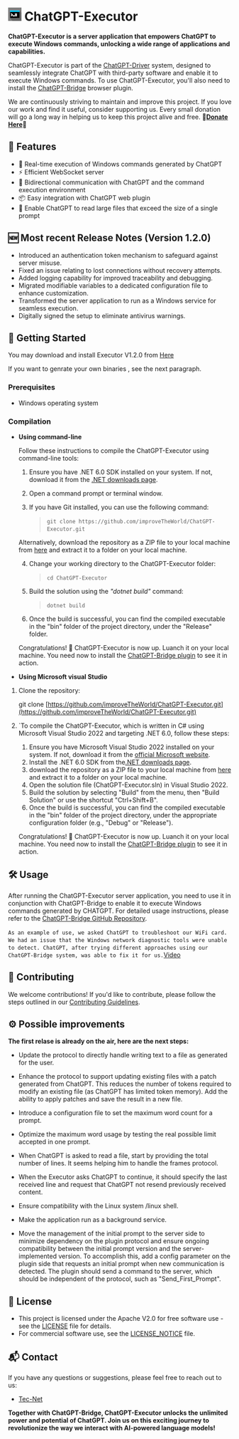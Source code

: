# ![ChatGPT-Executor Logo](./assets/logo.jpg) **ChatGPT-Executor**

**ChatGPT-Executor is a server application that empowers ChatGPT to execute Windows commands, unlocking a wide range of applications and capabilities.**

ChatGPT-Executor is part of the [ChatGPT-Driver](youtu.be/9fCtMJQxQ4c) system, designed to seamlessly integrate ChatGPT with third-party software and enable it to execute Windows commands. To use ChatGPT-Executor, you'll also need to install the [ChatGPT-Bridge](https://github.com/improveTheWorld/ChatGPT-Bridge) browser plugin.

We are continuously striving to maintain and improve this project. If you love our work and find it useful, consider supporting us. Every small donation will go a long way in helping us to keep this project alive and free. **💌[Donate Here](https://www.paypal.com/donate/?hosted_button_id=SJTG7U2E6PC4W)💌**

## 🌟 Features

* 💬 Real-time execution of Windows commands generated by ChatGPT
* ⚡ Efficient WebSocket server
* 🔄 Bidirectional communication with ChatGPT and the command execution environment
* 📦 Easy integration with ChatGPT web plugin
* 📄 Enable ChatGPT to read large files that exceed the size of a single prompt
  
## 🆕 Most recent Release Notes (Version 1.2.0)

* Introduced an authentication token mechanism to safeguard against server misuse.
* Fixed an issue relating to lost connections without recovery attempts.
* Added logging capability for improved traceability and debugging.
* Migrated modifiable variables to a dedicated configuration file to enhance customization.
* Transformed the server application to run as a Windows service for seamless execution.
* Digitally signed the setup to eliminate antivirus warnings.

## 🚀 Getting Started

You may download and install Executor V1.2.0 from [Here](https://bit.ly/46rz4zE)

If you want to genrate your own binaries , see the next paragraph.

### Prerequisites

* Windows operating system

### Compilation

* **Using command-line**

  Follow these instructions to compile the ChatGPT-Executor using command-line tools:

  1. Ensure you have .NET 6.0 SDK installed on your system. If not, download it from the [.NET downloads page](https://dotnet.microsoft.com/download/dotnet/6.0).
  2. Open a command prompt or terminal window.
  3. If you have Git installed, you can use the following command:

     >`git clone https://github.com/improveTheWorld/ChatGPT-Executor.git`

  Alternatively, download the repository as a ZIP file to your local machine from [here](https://github.com/improveTheWorld/ChatGPT-Executor/archive/refs/heads/master.zip) and extract it to a folder on your local machine.

  4. Change your working directory to the ChatGPT-Executor folder:

      >`cd ChatGPT-Executor`

  5. Build the solution using the *"dotnet build"* command:

      >`dotnet build`

  6. Once the build is successful, you can find the compiled executable in the "bin" folder of the project directory, under the "Release" folder.

  Congratulations! 🎉 ChatGPT-Executor is now up. Luanch it on your local machine. You need now to install the [ChatGPT-Bridge plugin](https://github.com/improveTheWorld/ChatGPT-Bridge) to see it in action.
* **Using Microsoft visual Studio**

1. Clone the repository:

   git clone [https://github.com/improveTheWorld/ChatGPT-Executor.git](https://github.com/improveTheWorld/ChatGPT-Executor.git)
2. `To compile the ChatGPT-Executor, which is written in C# using Microsoft Visual Studio 2022 and targeting .NET 6.0, follow these steps:

   1. Ensure you have Microsoft Visual Studio 2022 installed on your system. If not, download it from the [official Microsoft website](https://visualstudio.microsoft.com/vs/).
   2. Install the .NET 6.0 SDK from the[.NET downloads page](https://dotnet.microsoft.com/download/dotnet/6.0).
   3. download the repository as a ZIP file to your local machine from [here](https://github.com/improveTheWorld/ChatGPT-Executor/archive/refs/heads/master.zip) and extract it to a folder on your local machine.
   4. Open the solution file (ChatGPT-Executor.sln) in Visual Studio 2022.
   5. Build the solution by selecting "Build" from the menu, then "Build Solution" or use the shortcut "Ctrl+Shift+B".
   6. Once the build is successful, you can find the compiled executable in the "bin" folder of the project directory, under the appropriate configuration folder (e.g., "Debug" or "Release").

   Congratulations! 🎉 ChatGPT-Executor is now up. Luanch it on your local machine. You need now to install the [ChatGPT-Bridge plugin](https://github.com/improveTheWorld/ChatGPT-Bridge) to see it in action.

## 🛠️ Usage

After running the ChatGPT-Executor server application, you need to use it in conjunction with ChatGPT-Bridge to enable it to execute Windows commands generated by CHATGPT. For detailed usage instructions, please refer to the [ChatGPT-Bridge GitHub Repository](https://github.com/improveTheWorld/ChatGPT-Bridge).

`As an example of use, we asked ChatGPT to troubleshoot our WiFi card. We had an issue that the Windows network diagnostic tools were unable to detect. ChatGPT, after trying different approaches using our ChatGPT-Bridge system, was able to fix it for us.`[Video](https://youtu.be/9fCtMJQxQ4c)

<!-- 📚 Documentation
----------------

For more detailed information on how to use ChatGPT-Executor, please refer to the [Wiki](https://github.com/improveTheWorld/ChatGPT-Executor/wiki). -->
📧 Contributing
---------------

We welcome contributions! If you'd like to contribute, please follow the steps outlined in our [Contributing Guidelines](./CONTRIBUTING.md).

## ⚙️ Possible improvements

**The first relase is already on the air, here are the next steps:**

*   Update the protocol to directly handle writing text to a file as generated for the user.
    
*   Enhance the protocol to support updating existing files with a patch generated from ChatGPT. This reduces the number of tokens required to modify an existing file (as ChatGPT has limited token memory). Add the ability to apply patches and save the result in a new file.
    
*   Introduce a configuration file to set the maximum word count for a prompt.
    
*   Optimize the maximum word usage by testing the real possible limit accepted in one prompt.
    
*   When ChatGPT is asked to read a file, start by providing the total number of lines. It seems helping him to handle the frames protocol.
    
*   When the Executor asks ChatGPT to continue, it should specify the last received line and request that ChatGPT not resend previously received content.
    
*   Ensure compatibility with the Linux system /linux shell.
    
*   Make the application run as a background service.
    
*   Move the management of the initial prompt to the server side to minimize dependency on the plugin protocol and ensure ongoing compatibility between the initial prompt version and the server-implemented version. To accomplish this, add a config parameter on the plugin side that requests an initial prompt when new communication is detected. The plugin should send a command to the server, which should be independent of the protocol, such as "Send\_First\_Prompt".
    

## 🔐 License

* This project is licensed under the Apache V2.0 for free software use - see the [LICENSE](./LICENSE-APACHE.txt) file for details.
* For commercial software use, see the [LICENSE\_NOTICE](./LICENSE_NOTICE.md) file.

## 📬 Contact

If you have any questions or suggestions, please feel free to reach out to us:

* [Tec-Net](mailto:tecnet.paris@gmail.com)

<!-- * Project Link -->

**Together with ChatGPT-Bridge, ChatGPT-Executor unlocks the unlimited power and potential of ChatGPT. Join us on this exciting journey to revolutionize the way we interact with AI-powered language models!**
